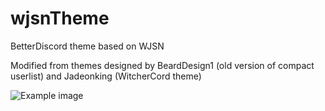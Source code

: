 # wjsnTheme
BetterDiscord theme based on WJSN

Modified from themes designed by BeardDesign1 (old version of compact userlist) and Jadeonking (WitcherCord theme)

![Example image](https://raw.github.com/Kakkela/wjsnTheme/blob/master/example.png)
